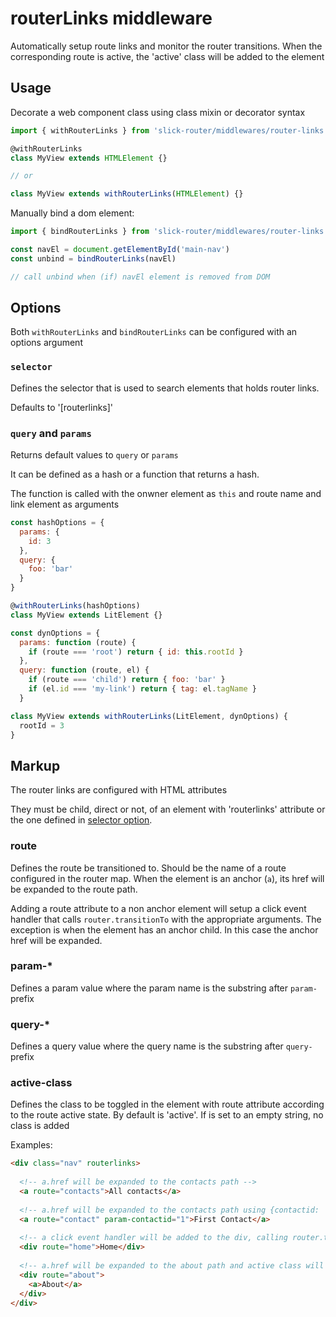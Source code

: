 # routerLinks middleware

Automatically setup route links and monitor the router transitions. When the corresponding route
is active, the 'active' class will be added to the element  
    
## Usage

Decorate a web component class using class mixin or decorator syntax

```javascript
import { withRouterLinks } from 'slick-router/middlewares/router-links'

@withRouterLinks
class MyView extends HTMLElement {}

// or

class MyView extends withRouterLinks(HTMLElement) {}
```

Manually bind a dom element:

```js
import { bindRouterLinks } from 'slick-router/middlewares/router-links'

const navEl = document.getElementById('main-nav') 
const unbind = bindRouterLinks(navEl)

// call unbind when (if) navEl element is removed from DOM 
```

## Options

Both `withRouterLinks` and `bindRouterLinks` can be configured with an options argument

### `selector`

Defines the selector that is used to search elements that holds router links.

Defaults to '[routerlinks]' 

### `query` and `params`

Returns default values to `query` or `params`

It can be defined as a hash or a function that returns a hash. 

The function is called with the onwner element as `this` and route name and link element as arguments


```javascript
const hashOptions = {
  params: {
    id: 3
  },
  query: {
    foo: 'bar'
  }
}

@withRouterLinks(hashOptions)
class MyView extends LitElement {}
```


```javascript
const dynOptions = {
  params: function (route) {
    if (route === 'root') return { id: this.rootId }
  },
  query: function (route, el) {
    if (route === 'child') return { foo: 'bar' }
    if (el.id === 'my-link') return { tag: el.tagName }
  }

class MyView extends withRouterLinks(LitElement, dynOptions) {
  rootId = 3
}
```

## Markup

The router links are configured with HTML attributes

They must be child, direct or not, of an element with 'routerlinks' attribute or the one defined in [selector option](#selector).

### route

Defines the route be transitioned to. Should be the name of a route configured in the router map.
When the element is an anchor (<code>a</code>), its href will be expanded to the route path.

Adding a route attribute to a non anchor element will setup a click event handler that calls `router.transitionTo`
with the appropriate arguments. The exception is when the element has an anchor child. In this case the anchor href
will be expanded.
  
### param-*  
  
Defines a param value where the param name is the substring after `param-` prefix

### query-*  
  
Defines a query value where the query name is the substring after `query-` prefix

### active-class

Defines the class to be toggled in the element with route attribute according to the route active state. By default is 'active'.
If is set to an empty string, no class is added
 
Examples:
```html
<div class="nav" routerlinks>
  
  <!-- a.href will be expanded to the contacts path -->
  <a route="contacts">All contacts</a>
  
  <!-- a.href will be expanded to the contacts path using {contactid: '1'} as params -->
  <a route="contact" param-contactid="1">First Contact</a>
  
  <!-- a click event handler will be added to the div, calling router.transitionTo('home') -->
  <div route="home">Home</div>
  
  <!-- a.href will be expanded to the about path and active class will be added to div. Useful for Bootstrao list-group -->
  <div route="about">
    <a>About</a>
  </div>  
</div>
```
